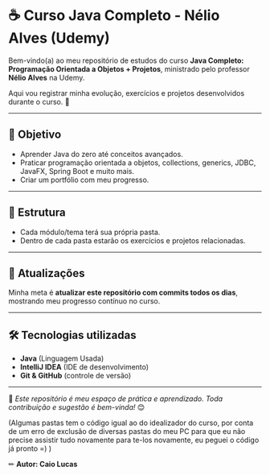 # ☕ Curso Java Completo - Nélio Alves (Udemy)

Bem-vindo(a) ao meu repositório de estudos do curso **Java Completo: Programação Orientada a Objetos + Projetos**, ministrado pelo professor **Nélio Alves** na Udemy.  

Aqui vou registrar minha evolução, exercícios e projetos desenvolvidos durante o curso. 🚀

---

## 🎯 Objetivo
- Aprender Java do zero até conceitos avançados.  
- Praticar programação orientada a objetos, collections, generics, JDBC, JavaFX, Spring Boot e muito mais.  
- Criar um portfólio com meu progresso.  

---

## 📂 Estrutura
- Cada módulo/tema terá sua própria pasta.  
- Dentro de cada pasta estarão os exercícios e projetos relacionadas.  

---

## 🔄 Atualizações
Minha meta é **atualizar este repositório com commits todos os dias**, mostrando meu progresso contínuo no curso.  

---

## 🛠️ Tecnologias utilizadas
- **Java** (Linguagem Usada)
- **IntelliJ IDEA** (IDE de desenvolvimento)  
- **Git & GitHub** (controle de versão)  

---

📌 *Este repositório é meu espaço de prática e aprendizado. Toda contribuição e sugestão é bem-vinda!* 😊

(Algumas pastas tem o código igual ao do idealizador do curso, por conta de um erro de exclusão de diversas pastas do meu PC
para que eu não precise assistir tudo novamente para te-los novamente, eu peguei o código já pronto =) )

✏ **Autor: Caio Lucas**